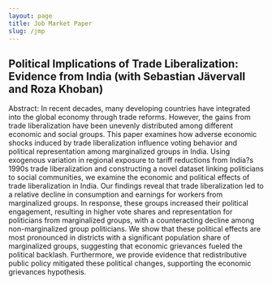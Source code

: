 ```yaml
---
layout: page
title: Job Market Paper
slug: /jmp
---
```


## Political Implications of Trade Liberalization: Evidence from India (with Sebastian J&auml;vervall and Roza Khoban)

Abstract: In recent decades, many developing countries have integrated into the global economy through trade reforms. However, the gains from trade liberalization have been unevenly distributed among different economic and social groups. This paper examines how adverse economic shocks induced by trade liberalization influence voting behavior and political representation among marginalized groups in India. Using exogenous variation in regional exposure to tariff reductions from India?s 1990s trade liberalization and constructing a novel dataset linking politicians to social communities, we examine the economic and political effects of trade liberalization in India. Our findings reveal that trade liberalization led to a relative decline in consumption and earnings for workers from marginalized groups. In response, these groups increased their political engagement, resulting in higher vote shares and representation for politicians from marginalized groups, with a counteracting decline among non-marginalized group politicians. We show that these political effects are most pronounced in districts with a significant population share of marginalized groups, suggesting that economic grievances fueled the political backlash. Furthermore, we provide evidence that redistributive public policy mitigated these political changes, supporting the economic grievances hypothesis.